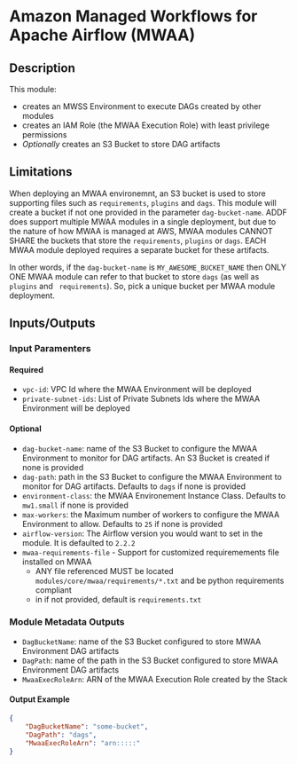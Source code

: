 # Amazon Managed Workflows for Apache Airflow (MWAA)

## Description

This module:

- creates an MWSS Environment to execute DAGs created by other modules
- creates an IAM Role (the MWAA Execution Role) with least privilege permissions
- *Optionally* creates an S3 Bucket to store DAG artifacts

## Limitations
When deploying an MWAA environemnt, an S3 bucket is used to store supporting files such as `requirements`, `plugins` and `dags`.  This module will create a bucket if not one provided in the parameter `dag-bucket-name`.  ADDF does support multiple MWAA modules in a single deployment, but due to the nature of how MWAA is managed at AWS, MWAA modules CANNOT SHARE the buckets that store the `requirements`, `plugins` or `dags`.  EACH MWAA module deployed requires a separate bucket for these artifacts.

In other words, if the `dag-bucket-name` is `MY_AWESOME_BUCKET_NAME` then ONLY ONE MWAA module can refer to that bucket to store `dags` (as well as `plugins` and ` requirements`).  So, pick a unique bucket per MWAA module deployment.  



## Inputs/Outputs

### Input Paramenters

#### Required

- `vpc-id`: VPC Id where the MWAA Environment will be deployed
- `private-subnet-ids`: List of Private Subnets Ids where the MWAA Environment will be deployed

#### Optional

- `dag-bucket-name`: name of the S3 Bucket to configure the MWAA Environment to monitor for DAG artifacts. An S3 Bucket is created if none is provided
- `dag-path`: path in the S3 Bucket to configure the MWAA Environment to monitor for DAG artifacts. Defaults to `dags` if none is provided
- `environment-class`: the MWAA Environement Instance Class. Defaults to `mw1.small` if none is provided
- `max-workers`: the Maximum number of workers to configure the MWAA Environment to allow. Defaults to `25` if none is provided
- `airflow-version`: The Airflow version you would want to set in the module. It is defaulted to `2.2.2`
- `mwaa-requirements-file` - Support for customized requiremements file installed on MWAA
  - ANY file referenced MUST be located `modules/core/mwaa/requirements/*.txt` and be python requirements compliant
  - in if not provided, default is `requirements.txt`
### Module Metadata Outputs

- `DagBucketName`: name of the S3 Bucket configured to store MWAA Environment DAG artifacts
- `DagPath`: name of the path in the S3 Bucket configured to store MWAA Environment DAG artifacts
- `MwaaExecRoleArn`: ARN of the MWAA Execution Role created by the Stack

#### Output Example

```json
{
    "DagBucketName": "some-bucket",
    "DagPath": "dags",
    "MwaaExecRoleArn": "arn:::::"
}
```
